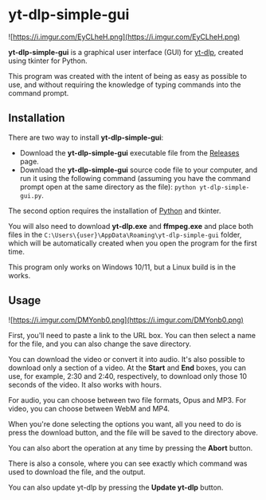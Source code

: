 # yt-dlp-simple-gui

![https://i.imgur.com/EyCLheH.png](https://i.imgur.com/EyCLheH.png)

**yt-dlp-simple-gui** is a graphical user interface (GUI) for [yt-dlp](https://github.com/yt-dlp/yt-dlp), created using tkinter for Python.

This program was created with the intent of being as easy as possible to use, and without requiring the knowledge of typing commands into the command prompt.

## Installation

There are two way to install **yt-dlp-simple-gui**:

- Download the **yt-dlp-simple-gui** executable file from the [Releases](https://github.com/Mesph/yt-dlp-simple-gui/releases) page.
- Download the **yt-dlp-simple-gui** source code file to your computer, and run it using the following command (assuming you have the command prompt open at the same directory as the file): ```python yt-dlp-simple-gui.py```.

The second option requires the installation of [Python](https://www.python.org/) and tkinter.

You will also need to download **yt-dlp.exe** and **ffmpeg.exe** and place both files in the ```C:\Users\{user}\AppData\Roaming\yt-dlp-simple-gui``` folder, which will be automatically created when you open the program for the first time.

This program only works on Windows 10/11, but a Linux build is in the works.

## Usage

![https://i.imgur.com/DMYonb0.png](https://i.imgur.com/DMYonb0.png)

First, you'll need to paste a link to the URL box. You can then select a name for the file, and you can also change the save directory.

You can download the video or convert it into audio. It's also possible to download only a section of a video. At the **Start** and **End** boxes, you can use, for example, 2:30 and 2:40, respectively, to download only those 10 seconds of the video. It also works with hours.

For audio, you can choose between two file formats, Opus and MP3. For video, you can choose between WebM and MP4.

When you're done selecting the options you want, all you need to do is press the download button, and the file will be saved to the directory above.

You can also abort the operation at any time by pressing the **Abort** button.

There is also a console, where you can see exactly which command was used to download the file, and the output.

You can also update yt-dlp by pressing the **Update yt-dlp** button.
